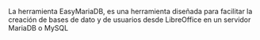La herramienta EasyMariaDB, es una herramienta diseñada para facilitar la creación de bases de dato y de usuarios desde LibreOffice en un servidor MariaDB o MySQL
